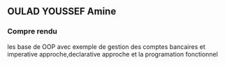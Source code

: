 <h2>OULAD YOUSSEF Amine</h2>

<h3>Compre rendu</h3>
<h8>les base de OOP avec exemple de gestion des comptes bancaires et imperative approche,declarative approche et la programation fonctionnel</h8>

